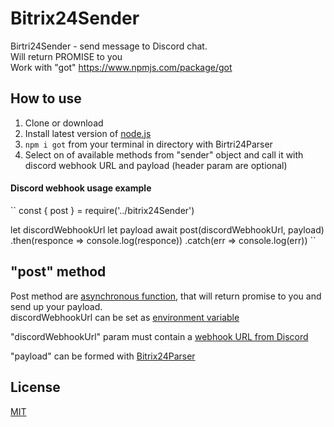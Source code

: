 # Bitrix24Sender
Birtri24Sender -  send message to Discord chat.  
Will return PROMISE to you  
Work with "got" https://www.npmjs.com/package/got  

## How to use
1. Clone or download
2. Install latest version of [node.js](https://nodejs.org/en/)
3. ```npm i got``` from your terminal in directory with Birtri24Parser
3. Select on of available methods from "sender" object and call it with discord webhook URL and payload (header param are optional)

#### Discord webhook usage example
``
const { post } = require('../bitrix24Sender')

let discordWebhookUrl
let payload
await post(discordWebhookUrl, payload)
    .then(responce => console.log(responce))
    .catch(err => console.log(err))
``

## "post" method
Post method are [asynchronous function](https://developer.mozilla.org/en-US/docs/Web/JavaScript/Reference/Statements/async_function), that will return promise to you and send up your payload.  
discordWebhookUrl can be set as [environment variable](https://en.wikipedia.org/wiki/Environment_variable)

"discordWebhookUrl" param must contain a [webhook URL from Discord](https://discordapp.com/developers/docs/resources/webhook)

"payload" can be formed with [Bitrix24Parser](https://github.com/BobrovAndrey/Bitrix24Parser)









## License

[MIT](LICENSE)